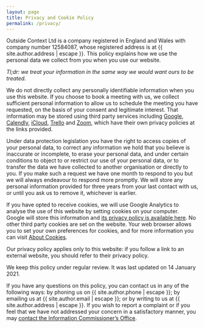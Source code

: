 ```yaml
---
layout: page
title: Privacy and Cookie Policy
permalink: /privacy/
---
```


Outside Context Ltd is a company registered in England and Wales with company number 12584087, whose registered address is at {{ site.author.address | escape }}. This policy explains how we use the personal data we collect from you when you use our website.

_Tl;dr: we treat your information in the same way we would want ours to be treated._ 

We do not directly collect any personally identifiable information when you use this website. If you choose to book a meeting with us, we collect sufficient personal information to allow us to schedule the meeting you have requested, on the basis of your consent and legitimate interest. That information may be stored using third party services including <a href="https://policies.google.com/privacy">Google</a>, <a href="https://calendly.com/pages/privacy">Calendly</a>, <a href="https://www.apple.com/legal/privacy/en-ww/">iCloud</a>, <a href="https://www.atlassian.com/legal/privacy-policy">Trello</a> and <a href="https://zoom.us/privacy-and-legal">Zoom</a>, which have their own privacy policies at the links provided. 

Under data protection legislation you have the right to access copies of your personal data, to correct any information we hold that you believe is inaccurate or incomplete, to erase your personal data, and under certain conditions to object to or restrict our use of your personal data, or to transfer the data we have collected to another organisation or directly to you. If you make such a request we have one month to respond to you but we will always endeavour to respond more promptly. We will store any personal information provided for three years from your last contact with us, or until you ask us to remove it, whichever is earlier. 

If you have opted to receive cookies, we will use Google Analytics to analyse the use of this website by setting cookies on your computer. Google will store this information and <a href="https://policies.google.com/privacy">its privacy policy is available here</a>. No other third party cookies are set on the website. Your web browser allows you to set your own preferences for cookies, and for more information you can visit <a href="https://www.aboutcookies.org">About Cookies</a>.

Our privacy policy applies only to this website: if you follow a link to an external website, you should refer to their privacy policy.

We keep this policy under regular review. It was last updated on 14 January 2021.

If you have any questions on this policy, you can contact us in any of the following ways: by phoning us on {{ site.author.phone | escape }}; by emailing us at {{ site.author.email | escape }}; or by writing to us at {{ site.author.address | escape }}. If you wish to report a complaint or if you feel that we have not addressed your concern in a satisfactory manner, you may <a href="https://ico.org.uk">contact the Information Commissioner’s Office</a>.
